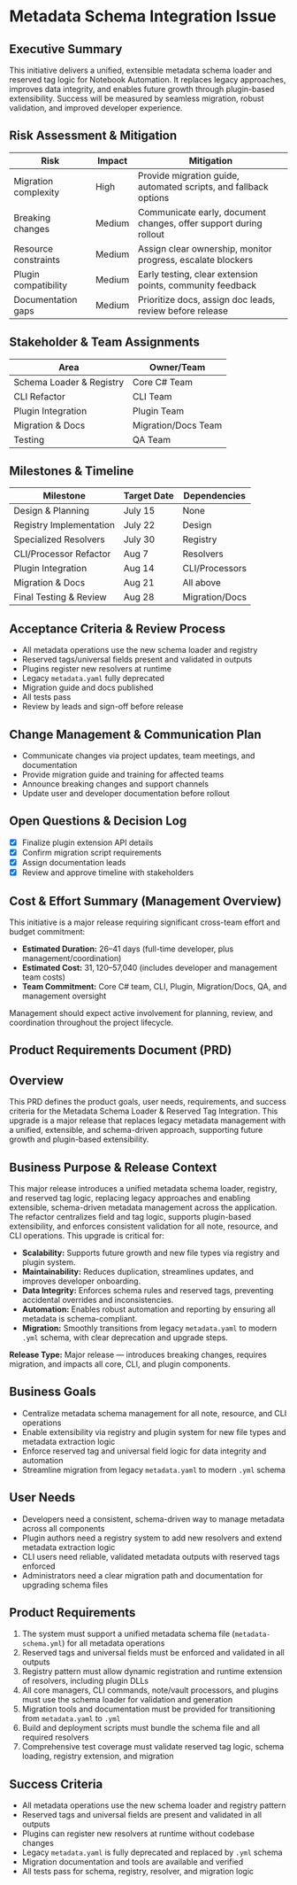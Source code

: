# Metadata Schema Integration Issue

## Executive Summary

This initiative delivers a unified, extensible metadata schema loader and reserved tag logic for Notebook Automation. It replaces legacy approaches, improves data integrity, and enables future growth through plugin-based extensibility. Success will be measured by seamless migration, robust validation, and improved developer experience.

## Risk Assessment & Mitigation

| Risk | Impact | Mitigation |
|------|--------|------------|
| Migration complexity | High | Provide migration guide, automated scripts, and fallback options |
| Breaking changes | Medium | Communicate early, document changes, offer support during rollout |
| Resource constraints | Medium | Assign clear ownership, monitor progress, escalate blockers |
| Plugin compatibility | Medium | Early testing, clear extension points, community feedback |
| Documentation gaps | Medium | Prioritize docs, assign doc leads, review before release |

## Stakeholder & Team Assignments

| Area | Owner/Team |
|------|------------|
| Schema Loader & Registry | Core C# Team |
| CLI Refactor | CLI Team |
| Plugin Integration | Plugin Team |
| Migration & Docs | Migration/Docs Team |
| Testing | QA Team |

## Milestones & Timeline

| Milestone | Target Date | Dependencies |
|-----------|------------|--------------|
| Design & Planning | July 15 | None |
| Registry Implementation | July 22 | Design |
| Specialized Resolvers | July 30 | Registry |
| CLI/Processor Refactor | Aug 7 | Resolvers |
| Plugin Integration | Aug 14 | CLI/Processors |
| Migration & Docs | Aug 21 | All above |
| Final Testing & Review | Aug 28 | Migration/Docs |

## Acceptance Criteria & Review Process

- All metadata operations use the new schema loader and registry
- Reserved tags/universal fields present and validated in outputs
- Plugins register new resolvers at runtime
- Legacy `metadata.yaml` fully deprecated
- Migration guide and docs published
- All tests pass
- Review by leads and sign-off before release

## Change Management & Communication Plan

- Communicate changes via project updates, team meetings, and documentation
- Provide migration guide and training for affected teams
- Announce breaking changes and support channels
- Update user and developer documentation before rollout

## Open Questions & Decision Log

- [x] Finalize plugin extension API details
- [x] Confirm migration script requirements
- [x] Assign documentation leads
- [x] Review and approve timeline with stakeholders

## Cost & Effort Summary (Management Overview)

This initiative is a major release requiring significant cross-team effort and budget commitment:

- **Estimated Duration:** 26–41 days (full-time developer, plus management/coordination)
- **Estimated Cost:** $31,120–$57,040 (includes developer and management team costs)
- **Team Commitment:** Core C# team, CLI, Plugin, Migration/Docs, QA, and management oversight

Management should expect active involvement for planning, review, and coordination throughout the project lifecycle.

## Product Requirements Document (PRD)

## Overview

This PRD defines the product goals, user needs, requirements, and success criteria for the Metadata Schema Loader & Reserved Tag Integration. This upgrade is a major release that replaces legacy metadata management with a unified, extensible, and schema-driven approach, supporting future growth and plugin-based extensibility.

## Business Purpose & Release Context

This major release introduces a unified metadata schema loader, registry, and reserved tag logic, replacing legacy approaches and enabling extensible, schema-driven metadata management across the application. The refactor centralizes field and tag logic, supports plugin-based extensibility, and enforces consistent validation for all note, resource, and CLI operations. This upgrade is critical for:

- **Scalability:** Supports future growth and new file types via registry and plugin system.
- **Maintainability:** Reduces duplication, streamlines updates, and improves developer onboarding.
- **Data Integrity:** Enforces schema rules and reserved tags, preventing accidental overrides and inconsistencies.
- **Automation:** Enables robust automation and reporting by ensuring all metadata is schema-compliant.
- **Migration:** Smoothly transitions from legacy `metadata.yaml` to modern `.yml` schema, with clear deprecation and upgrade steps.

**Release Type:** Major release — introduces breaking changes, requires migration, and impacts all core, CLI, and plugin components.

## Business Goals

- Centralize metadata schema management for all note, resource, and CLI operations
- Enable extensibility via registry and plugin system for new file types and metadata extraction logic
- Enforce reserved tag and universal field logic for data integrity and automation
- Streamline migration from legacy `metadata.yaml` to modern `.yml` schema

## User Needs

- Developers need a consistent, schema-driven way to manage metadata across all components
- Plugin authors need a registry system to add new resolvers and extend metadata extraction logic
- CLI users need reliable, validated metadata outputs with reserved tags enforced
- Administrators need a clear migration path and documentation for upgrading schema files

## Product Requirements

1. The system must support a unified metadata schema file (`metadata-schema.yml`) for all metadata operations
2. Reserved tags and universal fields must be enforced and validated in all outputs
3. Registry pattern must allow dynamic registration and runtime extension of resolvers, including plugin DLLs
4. All core managers, CLI commands, note/vault processors, and plugins must use the schema loader for validation and generation
5. Migration tools and documentation must be provided for transitioning from `metadata.yaml` to `.yml`
6. Build and deployment scripts must bundle the schema file and all required resolvers
7. Comprehensive test coverage must validate reserved tag logic, schema loading, registry extension, and migration

## Success Criteria

- All metadata operations use the new schema loader and registry pattern
- Reserved tags and universal fields are present and validated in all outputs
- Plugins can register new resolvers at runtime without codebase changes
- Legacy `metadata.yaml` is fully deprecated and replaced by `.yml` schema
- Migration documentation and tools are available and verified
- All tests pass for schema, registry, resolver, and migration logic

